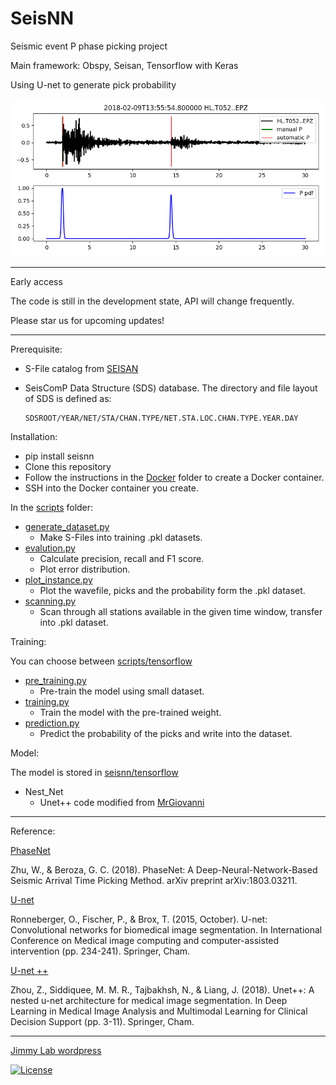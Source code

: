 # SeisNN

Seismic event P phase picking project

Main framework: Obspy, Seisan, Tensorflow with Keras

Using U-net to generate pick probability

![example](example.png)

---

Early access

The code is still in the development state, API will change frequently. 

Please star us for upcoming updates!

---

Prerequisite:

- S-File catalog from [SEISAN](http://seisan.info/)
- SeisComP Data Structure (SDS) database. The directory and file layout of SDS is defined as:

      SDSROOT/YEAR/NET/STA/CHAN.TYPE/NET.STA.LOC.CHAN.TYPE.YEAR.DAY

Installation:

- pip install seisnn
- Clone this repository
- Follow the instructions in the [Docker](docker) folder to create a Docker container.
- SSH into the Docker container you create.

In the [scripts](scripts) folder:
 
- [generate_dataset.py](scripts/generate_dataset.py)
  - Make S-Files into training .pkl datasets.
- [evalution.py](seisnn/qc.py)
  - Calculate precision, recall and F1 score.
  - Plot error distribution.
- [plot_instance.py](scripts/plot_instance.py)
  - Plot the wavefile, picks and the probability form the .pkl dataset.
- [scanning.py](scripts/scanning.py)
  - Scan through all stations available in the given time window, transfer into .pkl dataset.
  
Training:

You can choose between [scripts/tensorflow](scripts/tensorflow)

- [pre_training.py](scripts/pre_training.py)
  - Pre-train the model using small dataset.
- [training.py](scripts/training.py)
  - Train the model with the pre-trained weight.
- [prediction.py](scripts/prediction.py)
  - Predict the probability of the picks and write into the dataset.

Model:

The model is stored in [seisnn/tensorflow](seisnn/tensorflow)

- Nest_Net
  - Unet++ code modified from [MrGiovanni](https://github.com/MrGiovanni/Nested-UNet/blob/master/model_logic.py)

---

Reference:

 [PhaseNet](https://arxiv.org/abs/1803.03211)
 
 Zhu, W., & Beroza, G. C. (2018). PhaseNet: A Deep-Neural-Network-Based Seismic Arrival Time Picking Method. arXiv preprint arXiv:1803.03211.
 
 [U-net](https://lmb.informatik.uni-freiburg.de/people/ronneber/u-net/)
 
 Ronneberger, O., Fischer, P., & Brox, T. (2015, October). U-net: Convolutional networks for biomedical image segmentation. In International Conference on Medical image computing and computer-assisted intervention (pp. 234-241). Springer, Cham.
 
 [U-net ++](https://doi.org/10.1007/978-3-030-00889-5_1)
  
 Zhou, Z., Siddiquee, M. M. R., Tajbakhsh, N., & Liang, J. (2018). Unet++: A nested u-net architecture for medical image segmentation. In Deep Learning in Medical Image Analysis and Multimodal Learning for Clinical Decision Support (pp. 3-11). Springer, Cham.
 


---

[Jimmy Lab wordpress](https://jimmylab.wordpress.com/)
 
[![License](http://img.shields.io/:license-mit-blue.svg?style=flat-square)](http://badges.mit-license.org)
